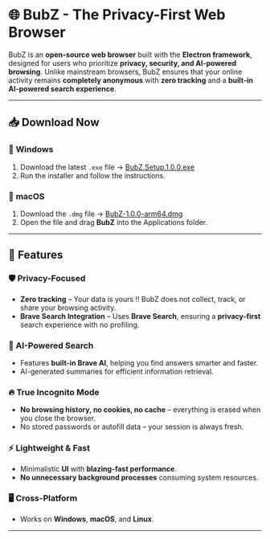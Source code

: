 # 🌐 BubZ - The Privacy-First Web Browser  

BubZ is an **open-source web browser** built with the **Electron framework**, designed for users who prioritize **privacy, security, and AI-powered browsing**. Unlike mainstream browsers, BubZ ensures that your online activity remains **completely anonymous** with **zero tracking** and a **built-in AI-powered search experience**.

---
## 📥 Download Now 

### 🏁 **Windows**  
1. Download the latest `.exe` file → [BubZ.Setup.1.0.0.exe](https://github.com/Akash8245/bubz/releases/latest/download/BubZ.Setup.1.0.0.exe)  
2. Run the installer and follow the instructions.  

### 🍎 **macOS**  
1. Download the `.dmg` file → [BubZ-1.0.0-arm64.dmg](https://github.com/Akash8245/bubz/releases/latest/download/BubZ-1.0.0-arm64.dmg)  
2. Open the file and drag **BubZ** into the Applications folder.  

---

## 🚀 Features  

### 🛡️ Privacy-Focused  
- **Zero tracking** – Your data is yours !! BubZ does not collect, track, or share your browsing activity.  
- **Brave Search Integration** – Uses **Brave Search**, ensuring a **privacy-first** search experience with no profiling.  

### 🧠 AI-Powered Search  
- Features **built-in Brave AI**, helping you find answers smarter and faster.  
- AI-generated summaries for efficient information retrieval.  

### 🔥 True Incognito Mode  
- **No browsing history, no cookies, no cache** – everything is erased when you close the browser.  
- No stored passwords or autofill data – your session is always fresh.  

### ⚡ Lightweight & Fast  
- Minimalistic **UI** with **blazing-fast performance**.  
- **No unnecessary background processes** consuming system resources.  

### 🖥️ Cross-Platform  
- Works on **Windows**, **macOS**, and **Linux**.  

---
 

